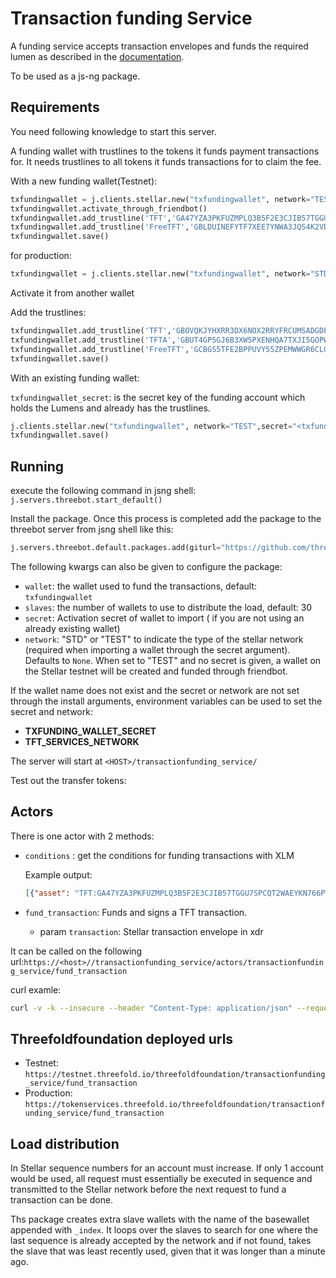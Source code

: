 # Transaction funding Service

A funding service accepts transaction envelopes and funds the required lumen as described in the [documentation](../../docs/transaction_funding.md).

To be used as a js-ng package.

## Requirements

You need following knowledge to start this server.

A funding wallet with trustlines to the tokens it funds payment transactions for.
It needs trustlines to all tokens it funds transactions for to claim the fee.

With a new funding wallet(Testnet):

```python
txfundingwallet = j.clients.stellar.new("txfundingwallet", network="TEST")
txfundingwallet.activate_through_friendbot()
txfundingwallet.add_trustline('TFT','GA47YZA3PKFUZMPLQ3B5F2E3CJIB57TGGU7SPCQT2WAEYKN766PWIMB3')
txfundingwallet.add_trustline('FreeTFT','GBLDUINEFYTF7XEE7YNWA3JQS4K2VD37YU7I2YAE7R5AHZDKQXSS2J6R')
txfundingwallet.save()
```

for production:

```python
txfundingwallet = j.clients.stellar.new("txfundingwallet", network="STD")
```

Activate it from another wallet

Add the trustlines:

```python
txfundingwallet.add_trustline('TFT','GBOVQKJYHXRR3DX6NOX2RRYFRCUMSADGDESTDNBDS6CDVLGVESRTAC47')
txfundingwallet.add_trustline('TFTA','GBUT4GP5GJ6B3XW5PXENHQA7TXJI5GOPW3NF4W3ZIW6OOO4ISY6WNLN2')
txfundingwallet.add_trustline('FreeTFT','GCBGS5TFE2BPPUVY55ZPEMWWGR6CLQ7T6P46SOFGHXEBJ34MSP6HVEUT')
txfundingwallet.save()

```

With an existing funding wallet:

`txfundingwallet_secret`: is the secret key of the funding account which holds the Lumens and already has the trustlines.

```python
j.clients.stellar.new("txfundingwallet", network="TEST",secret="<txfundingwallet_secret>")
txfundingwallet.save()

```

## Running

execute the following command in jsng shell:
`j.servers.threebot.start_default()`

Install the package.
Once this process is completed add the package to the threebot server from jsng shell like this:

```python
j.servers.threebot.default.packages.add(giturl="https://github.com/threefoldfoundation/tft-stellar/tree/master/ThreeBotPackages/transactionfunding_service")
```

The following kwargs can also be given to configure the package:

- `wallet`: the wallet used to fund the transactions, default: `txfundingwallet`
- `slaves`: the number of wallets to use to distribute the load, default: 30
- `secret`: Activation secret of wallet to import ( if you are not using an already existing wallet)
- `network`: "STD" or "TEST" to indicate the type of the stellar network (required when importing a wallet through the secret argument). Defaults to `None`. When set to "TEST" and no secret is given, a wallet on the Stellar testnet will be created and funded through friendbot.

If the wallet name does not exist and the secret or network are not set through the install arguments, environment variables can be used to set the secret and network:

- **TXFUNDING_WALLET_SECRET**
- **TFT_SERVICES_NETWORK**

The server will start at `<HOST>/transactionfunding_service/`

Test out the transfer tokens:

## Actors

There is one actor with 2 methods:

- `conditions` : get the conditions for funding transactions with XLM

  Example output:

  ```json
  [{"asset": "TFT:GA47YZA3PKFUZMPLQ3B5F2E3CJIB57TGGU7SPCQT2WAEYKN766PWIMB3", "fee_account_id": "GDREB646A2R7TLAF7WELQ6VAO7J5LBWTHYOBYIIPKX6PVYI7MSBFEKXZ", "fee_fixed": "0.01"}, {"asset": "TFTA:GB55A4RR4G2MIORJTQA4L6FENZU7K4W7ATGY6YOT2CW47M5SZYGYKSCT", "fee_account_id": "GDREB646A2R7TLAF7WELQ6VAO7J5LBWTHYOBYIIPKX6PVYI7MSBFEKXZ", "fee_fixed": "0.01"}]
  ```

- `fund_transaction`: Funds and signs a TFT transaction.
  - param `transaction`: Stellar transaction envelope in xdr

It can be called on the following url:`https://<host>//transactionfunding_service/actors/transactionfunding_service/fund_transaction`

curl examle:

```sh
curl -v -k --insecure --header "Content-Type: application/json" --request POST --data '{"transaction":"AAAAAgAAAAAocv2DVEu84HDn4rR1dr/tUG6fhn0uwvzsugkRmtA1vwAAAAAAAAAAAAAAAQAAAAAAAAAAAAAAAQAAAAEAAAAAKHL9g1RLvOBw5+K0dXa/7VBun4Z9LsL87LoJEZrQNb8AAAABAAAAAMGcYGKdx+mthKbi831OYZSPxzT3/LgwV3dq4oeLvUETAAAAAVRGVAAAAAAAOfxkG3qLTLHrhsPS6JsSUB7+ZjU/J4oT1YBMKb/3n2QAAAAAAJiWgAAAAAAAAAAA"}' https://localhost:443/transactionfunding_service/actors/transactionfunding_service/fund_transaction
```

## Threefoldfoundation deployed urls

- Testnet: `https://testnet.threefold.io/threefoldfoundation/transactionfunding_service/fund_transaction`
- Production: `https://tokenservices.threefold.io/threefoldfoundation/transactionfunding_service/fund_transaction`

## Load distribution

In Stellar sequence numbers for an account must increase.
If only 1 account would be used, all request must essentially be executed in sequence and transmitted to the Stellar network before the next request to fund a transaction can be done.

Ths package creates extra slave wallets with the name of the basewallet appended with `_index`. It loops over the slaves to search for one where the last sequence is already accepted by the network and if not found, takes the slave that was least recently used, given that it was longer than a minute ago.
